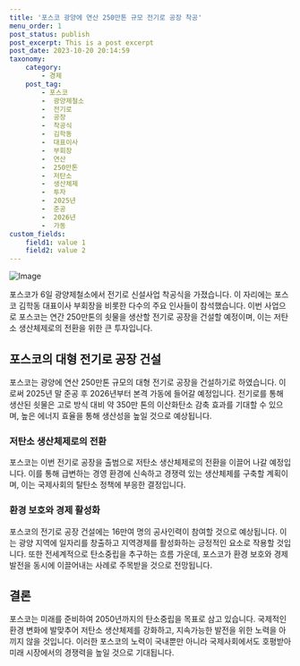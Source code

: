 ```yaml
---
title: '포스코 광양에 연산 250만톤 규모 전기로 공장 착공'
menu_order: 1
post_status: publish
post_excerpt: This is a post excerpt
post_date: 2023-10-20 20:14:59
taxonomy:
    category:
        - 경제
    post_tag:
        - 포스코
        -  광양제철소
        -  전기로
        -  공장
        -  착공식
        -  김학동
        -  대표이사
        -  부회장
        -  연산
        -  250만톤
        -  저탄소
        -  생산체제
        -  투자
        -  2025년
        -  준공
        -  2026년
        -  가동
custom_fields:
    field1: value 1
    field2: value 2
---
```


![Image](https://imgnews.pstatic.net/image/050/2024/02/06/0000071619_001_20240206181901091.jpg?type=w647)


포스코가 6일 광양제철소에서 전기로 신설사업 착공식을 가졌습니다. 이 자리에는 포스코 김학동 대표이사 부회장을 비롯한 다수의 주요 인사들이 참석했습니다. 이번 사업으로 포스코는 연간 250만톤의 쇳물을 생산할 전기로 공장을 건설할 예정이며, 이는 저탄소 생산체제로의 전환을 위한 큰 투자입니다.

## 포스코의 대형 전기로 공장 건설
포스코는 광양에 연산 250만톤 규모의 대형 전기로 공장을 건설하기로 하였습니다. 이로써 2025년 말 준공 후 2026년부터 본격 가동에 들어갈 예정입니다. 전기로를 통해 생산된 쇳물은 고로 방식 대비 약 350만 톤의 이산화탄소 감축 효과를 기대할 수 있으며, 높은 에너지 효율을 통해 생산성을 높일 것으로 예상됩니다.

### 저탄소 생산체제로의 전환
포스코는 이번 전기로 공장을 출범으로 저탄소 생산체제로의 전환을 이끌어 나갈 예정입니다. 이를 통해 급변하는 경영 환경에 신속하고 경쟁력 있는 생산체제를 구축할 계획이며, 이는 국제사회의 탈탄소 정책에 부응한 결정입니다.

### 환경 보호와 경제 활성화
포스코의 전기로 공장 건설에는 16만여 명의 공사인력이 참여할 것으로 예상됩니다. 이는 광양 지역에 일자리를 창출하고 지역경제를 활성화하는 긍정적인 요소로 작용할 것입니다. 또한 전세계적으로 탄소중립을 추구하는 흐름 가운데, 포스코가 환경 보호와 경제 발전을 동시에 이끌어내는 사례로 주목받을 것으로 전망됩니다.

## 결론
포스코는 미래를 준비하여 2050년까지의 탄소중립을 목표로 삼고 있습니다. 국제적인 환경 변화에 발맞추어 저탄소 생산체제를 강화하고, 지속가능한 발전을 위한 노력을 아끼지 않을 것입니다. 이러한 포스코의 노력이 국내뿐만 아니라 국제사회에서도 호평받아 미래 시장에서의 경쟁력을 높일 것으로 기대됩니다.
